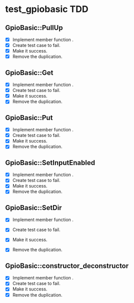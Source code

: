 # test_gpiobasic TDD

## GpioBasic::PullUp
- [x] Implement member function . 
- [x] Create test case to fail. 
- [x] Make it success. 
- [x] Remove the duplication. 

## GpioBasic::Get
- [x] Implement member function . 
- [x] Create test case to fail. 
- [x] Make it success. 
- [x] Remove the duplication. 

## GpioBasic::Put
- [x] Implement member function . 
- [x] Create test case to fail. 
- [x] Make it success. 
- [x] Remove the duplication. 

## GpioBasic::SetInputEnabled
- [x] Implement member function . 
- [x] Create test case to fail. 
- [x] Make it success. 
- [x] Remove the duplication. 

## GpioBasic::SetDir
- [x] Implement member function . 
- [x] Create test case to fail. 
- [x] Make it success. 
- [x] Remove the duplication. 


## GpioBasic::constructor_deconstructor
- [x] Implement member function . 
- [x] Create test case to fail. 
- [x] Make it success. 
- [x] Remove the duplication. 
